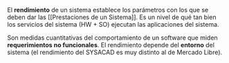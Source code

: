 El **rendimiento** de un sistema establece los parámetros con los que se deben dar las [[Prestaciones de un Sistema]]. Es un nivel de qué tan bien los servicios del sistema (HW + SO) ejecutan las aplicaciones del sistema.

Son medidas cuantitativas del comportamiento de un software que miden **requerimientos no funcionales**. El rendimiento depende del **entorno** del sistema (el rendimiento del SYSACAD es muy distinto al de Mercado Libre).